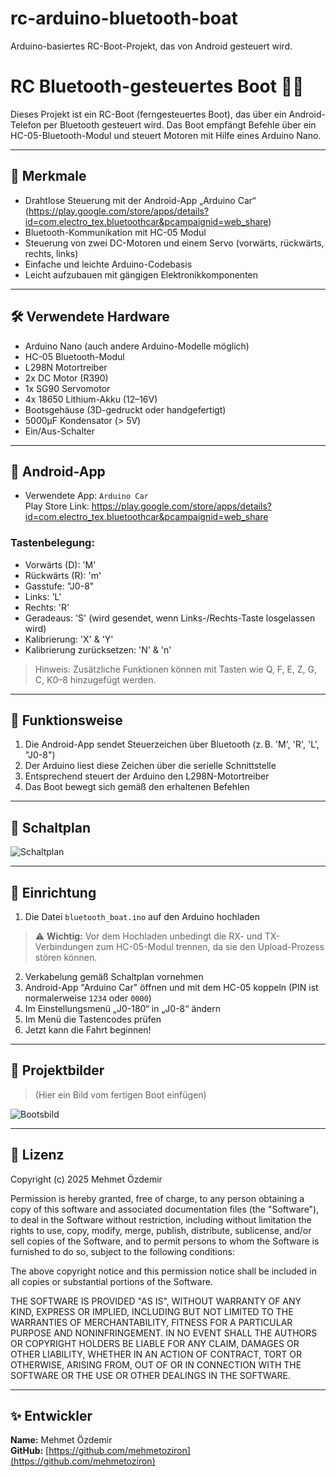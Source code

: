# rc-arduino-bluetooth-boat
Arduino-basiertes RC-Boot-Projekt, das von Android gesteuert wird.
# RC Bluetooth-gesteuertes Boot 🚤📡

Dieses Projekt ist ein RC-Boot (ferngesteuertes Boot), das über ein Android-Telefon per Bluetooth gesteuert wird. Das Boot empfängt Befehle über ein HC-05-Bluetooth-Modul und steuert Motoren mit Hilfe eines Arduino Nano.

---

## 📌 Merkmale

- Drahtlose Steuerung mit der Android-App „Arduino Car“
  (https://play.google.com/store/apps/details?id=com.electro_tex.bluetoothcar&pcampaignid=web_share)
- Bluetooth-Kommunikation mit HC-05 Modul
- Steuerung von zwei DC-Motoren und einem Servo (vorwärts, rückwärts, rechts, links)
- Einfache und leichte Arduino-Codebasis
- Leicht aufzubauen mit gängigen Elektronikkomponenten

---

## 🛠 Verwendete Hardware

- Arduino Nano (auch andere Arduino-Modelle möglich)
- HC-05 Bluetooth-Modul
- L298N Motortreiber
- 2x DC Motor (R390)
- 1x SG90 Servomotor
- 4x 18650 Lithium-Akku (12–16V)
- Bootsgehäuse (3D-gedruckt oder handgefertigt)
- 5000µF Kondensator (> 5V)
- Ein/Aus-Schalter

---

## 📱 Android-App

- Verwendete App: `Arduino Car`  
  Play Store Link: https://play.google.com/store/apps/details?id=com.electro_tex.bluetoothcar&pcampaignid=web_share

### Tastenbelegung:

- Vorwärts (D): 'M'
- Rückwärts (R): 'm'
- Gasstufe: "J0-8"
- Links: 'L'
- Rechts: 'R'
- Geradeaus: 'S' (wird gesendet, wenn Links-/Rechts-Taste losgelassen wird)
- Kalibrierung: 'X' & 'Y'
- Kalibrierung zurücksetzen: 'N' & 'n'

> Hinweis: Zusätzliche Funktionen können mit Tasten wie Q, F, E, Z, G, C, K0–8 hinzugefügt werden.

---

## 🧠 Funktionsweise

1. Die Android-App sendet Steuerzeichen über Bluetooth (z. B. 'M', 'R', 'L', "J0-8")
2. Der Arduino liest diese Zeichen über die serielle Schnittstelle
3. Entsprechend steuert der Arduino den L298N-Motortreiber
4. Das Boot bewegt sich gemäß den erhaltenen Befehlen

---

## 🔌 Schaltplan

![Schaltplan](resources/wiring_diagram.png)

---

## 🚀 Einrichtung

1. Die Datei `bluetooth_boat.ino` auf den Arduino hochladen  
> ⚠️ **Wichtig:** Vor dem Hochladen unbedingt die RX- und TX-Verbindungen zum HC-05-Modul trennen, da sie den Upload-Prozess stören können.
2. Verkabelung gemäß Schaltplan vornehmen
3. Android-App "Arduino Car" öffnen und mit dem HC-05 koppeln (PIN ist normalerweise `1234` oder `0000`)
4. Im Einstellungsmenü „J0-180“ in „J0-8“ ändern
5. Im Menü die Tastencodes prüfen
6. Jetzt kann die Fahrt beginnen!

---

## 📸 Projektbilder

> (Hier ein Bild vom fertigen Boot einfügen)

![Bootsbild](resources/boat_image.jpg)

---

## 📄 Lizenz

Copyright (c) 2025 Mehmet Özdemir

Permission is hereby granted, free of charge, to any person obtaining a copy
of this software and associated documentation files (the "Software"), to deal
in the Software without restriction, including without limitation the rights
to use, copy, modify, merge, publish, distribute, sublicense, and/or sell
copies of the Software, and to permit persons to whom the Software is
furnished to do so, subject to the following conditions:

The above copyright notice and this permission notice shall be included in all
copies or substantial portions of the Software.

THE SOFTWARE IS PROVIDED "AS IS", WITHOUT WARRANTY OF ANY KIND, EXPRESS OR
IMPLIED, INCLUDING BUT NOT LIMITED TO THE WARRANTIES OF MERCHANTABILITY,
FITNESS FOR A PARTICULAR PURPOSE AND NONINFRINGEMENT. IN NO EVENT SHALL THE
AUTHORS OR COPYRIGHT HOLDERS BE LIABLE FOR ANY CLAIM, DAMAGES OR OTHER
LIABILITY, WHETHER IN AN ACTION OF CONTRACT, TORT OR OTHERWISE, ARISING FROM,
OUT OF OR IN CONNECTION WITH THE SOFTWARE OR THE USE OR OTHER DEALINGS IN THE
SOFTWARE.


---

## ✨ Entwickler

**Name:** Mehmet Özdemir  
**GitHub:** [https://github.com/mehmetoziron](https://github.com/mehmetoziron)
